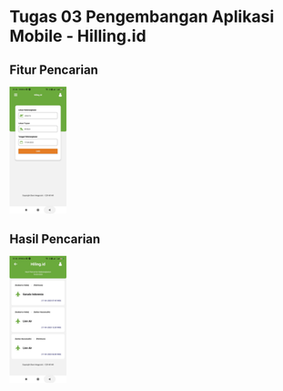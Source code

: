 # Tugas 03 Pengembangan Aplikasi Mobile - Hilling.id

  ## Fitur Pencarian
  <img src=" Tampilan\1679064401098.jpg" width="100">
  
  ## Hasil Pencarian
  <img src="Tampilan\1679064401039.jpg" width="100">

